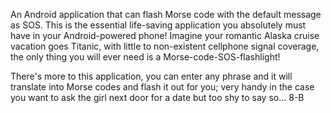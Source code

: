 An Android application that can flash Morse code with the default message as SOS.  This is the essential life-saving application you absolutely must have in your Android-powered phone!  Imagine your romantic Alaska cruise vacation goes Titanic, with little to non-existent cellphone signal coverage, the only thing you will ever need is a Morse-code-SOS-flashlight!

There's more to this application, you can enter any phrase and it will translate into Morse codes and flash it out for you; very handy in the case you want to ask the girl next door for a date but too shy to say so... 8-B